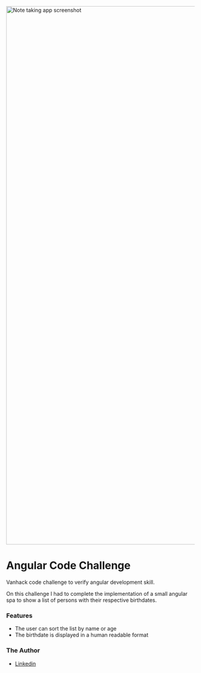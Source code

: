 <img width="1440" alt="Note taking app screenshot" src="https://user-images.githubusercontent.com/10522495/62434988-f4724500-b710-11e9-9326-8b8c48d3df0d.jpg">

# Angular Code Challenge
Vanhack code challenge to verify angular development skill.

On this challenge I had to complete the implementation of a small angular spa to show a list of persons with their respective birthdates.

### Features

* The user can sort the list by name or age
* The birthdate is displayed in a human readable format

### The Author
* [Linkedin](https://www.linkedin.com/in/wilton-gomes-da-costa-júnior-76334b91/?locale=en_US)
